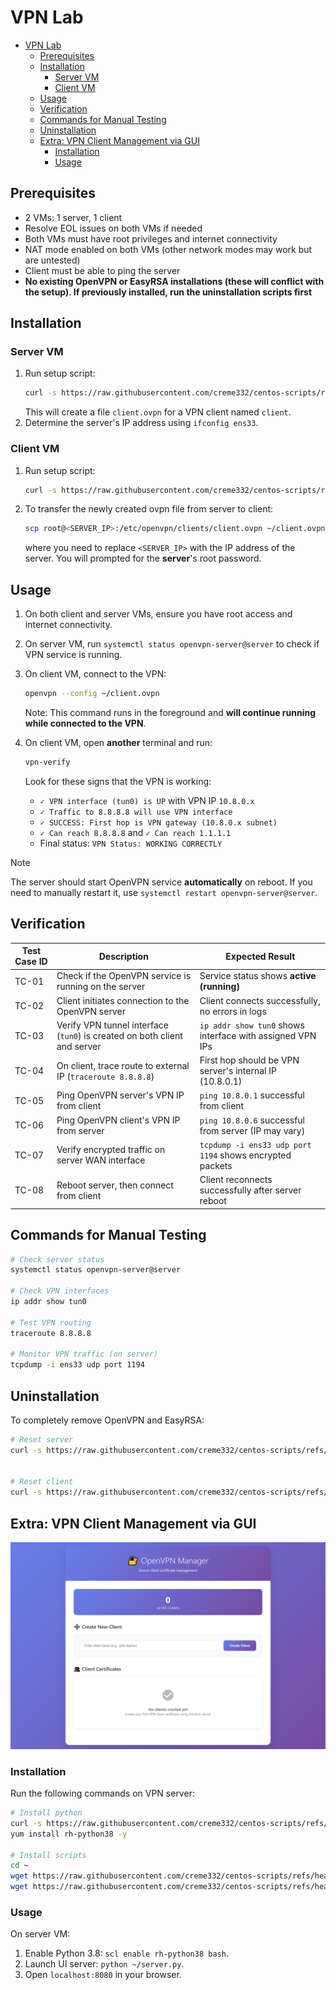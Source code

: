 # VPN Lab

- [VPN Lab](#vpn-lab)
  - [Prerequisites](#prerequisites)
  - [Installation](#installation)
    - [Server VM](#server-vm)
    - [Client VM](#client-vm)
  - [Usage](#usage)
  - [Verification](#verification)
  - [Commands for Manual Testing](#commands-for-manual-testing)
  - [Uninstallation](#uninstallation)
  - [Extra: VPN Client Management via GUI](#extra-vpn-client-management-via-gui)
    - [Installation](#installation-1)
    - [Usage](#usage-1)


## Prerequisites

- 2 VMs: 1 server, 1 client
- Resolve EOL issues on both VMs if needed
- Both VMs must have root privileges and internet connectivity
- NAT mode enabled on both VMs (other network modes may work but are untested)
- Client must be able to ping the server
- **No existing OpenVPN or EasyRSA installations (these will conflict with the setup). If previously installed, run the uninstallation scripts first**

## Installation

### Server VM

1. Run setup script:  
   ```bash
   curl -s https://raw.githubusercontent.com/creme332/centos-scripts/refs/heads/main/vpn-lab/server.sh | bash -s client
   ```
   This will create a file `client.ovpn` for a VPN client named `client`.
2. Determine the server's IP address using `ifconfig ens33`.

### Client VM

1. Run setup script:
   ```bash
   curl -s https://raw.githubusercontent.com/creme332/centos-scripts/refs/heads/main/vpn-lab/client.sh | sh
   ```
2. To transfer the newly created ovpn file from server to client:
   ```bash
   scp root@<SERVER_IP>:/etc/openvpn/clients/client.ovpn ~/client.ovpn
   ```
   where you need to replace `<SERVER_IP>` with the IP address of the server. You will prompted for the **server**'s root password.

## Usage

1. On both client and server VMs, ensure you have root access and internet connectivity.
2. On server VM, run `systemctl status openvpn-server@server` to check if VPN service is running.
3. On client VM, connect to the VPN:
   ```bash
   openvpn --config ~/client.ovpn
   ```
   Note: This command runs in the foreground and **will continue running while connected to the VPN**.
4. On client VM, open **another** terminal and run:
   ```bash
   vpn-verify
   ```
   Look for these signs that the VPN is working:

   - `✓ VPN interface (tun0) is UP` with VPN IP `10.8.0.x`
   - `✓ Traffic to 8.8.8.8 will use VPN interface`
   - `✓ SUCCESS: First hop is VPN gateway (10.8.0.x subnet)`
   - `✓ Can reach 8.8.8.8` and `✓ Can reach 1.1.1.1`
   - Final status: `VPN Status: WORKING CORRECTLY`

> [!NOTE]
> The server should start OpenVPN service **automatically** on reboot. If you need to manually restart it, use `systemctl restart openvpn-server@server`.

## Verification

| Test Case ID | Description                                                               | Expected Result                                           |
| ------------ | ------------------------------------------------------------------------- | --------------------------------------------------------- |
| TC-01        | Check if the OpenVPN service is running on the server                     | Service status shows **active (running)**                 |
| TC-02        | Client initiates connection to the OpenVPN server                         | Client connects successfully, no errors in logs           |
| TC-03        | Verify VPN tunnel interface (`tun0`) is created on both client and server | `ip addr show tun0` shows interface with assigned VPN IPs |
| TC-04        | On client, trace route to external IP (`traceroute 8.8.8.8`)              | First hop should be VPN server's internal IP (10.8.0.1)   |
| TC-05        | Ping OpenVPN server's VPN IP from client                                  | `ping 10.8.0.1` successful from client                    |
| TC-06        | Ping OpenVPN client's VPN IP from server                                  | `ping 10.8.0.6` successful from server (IP may vary)      |
| TC-07        | Verify encrypted traffic on server WAN interface                          | `tcpdump -i ens33 udp port 1194` shows encrypted packets  |
| TC-08        | Reboot server, then connect from client                                   | Client reconnects successfully after server reboot        |

## Commands for Manual Testing

```bash
# Check server status
systemctl status openvpn-server@server

# Check VPN interfaces
ip addr show tun0

# Test VPN routing
traceroute 8.8.8.8

# Monitor VPN traffic (on server)
tcpdump -i ens33 udp port 1194
```

## Uninstallation

To completely remove OpenVPN and EasyRSA:

```bash
# Reset server
curl -s https://raw.githubusercontent.com/creme332/centos-scripts/refs/heads/main/vpn-lab/reset-server.sh | bash


# Reset client
curl -s https://raw.githubusercontent.com/creme332/centos-scripts/refs/heads/main/vpn-lab/reset-client.sh | bash
```

## Extra: VPN Client Management via GUI

![alt text](ui/home-screenshot.png)

### Installation

Run the following commands on VPN server:

```bash
# Install python
curl -s https://raw.githubusercontent.com/creme332/centos-scripts/refs/heads/main/helper/yum.sh | sh
yum install rh-python38 -y

# Install scripts
cd ~
wget https://raw.githubusercontent.com/creme332/centos-scripts/refs/heads/main/vpn-lab/server.sh
wget https://raw.githubusercontent.com/creme332/centos-scripts/refs/heads/main/vpn-lab/ui/server.py
```

### Usage

On server VM:

1. Enable Python 3.8: `scl enable rh-python38 bash`.
2. Launch UI server: `python ~/server.py`.
3. Open `localhost:8080` in your browser.